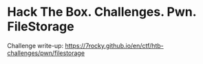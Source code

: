 # Hack The Box. Challenges. Pwn. FileStorage

Challenge write-up: https://7rocky.github.io/en/ctf/htb-challenges/pwn/filestorage

